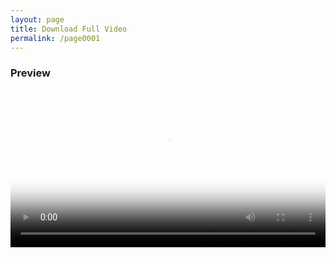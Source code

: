```yaml
---
layout: page
title: Download Full Video
permalink: /page0001
---
```


<h3>Preview</h3>
<video width="100%" id="my-video9" poster="https://blogger.googleusercontent.com/img/b/R29vZ2xl/AVvXsEjTo-LVS_k5LThCioxtby9u3d98vpDnJ4obozqQVY9A0tzqigK8_iF6KAN_JeC-Conn0N-DCDIJafioBHRMrbjffF_xztNGyHRcmHcAoQkLzHiKJ1ahSn2OCZp1LkiPtFzfz8jrxPM2aOodffOD9LEpdb65u6-CbUCMl6WIbxwSFf9No2NnEtUY5gDsR6Ok/s320/20240217_220452.png" src="https://video.twimg.com/amplify_video/1760634111079731200/vid/avc1/632x1138/Bi7sSZoQq7RMM5VG.mp4" title="download full video" type="video/mp4" </video>
